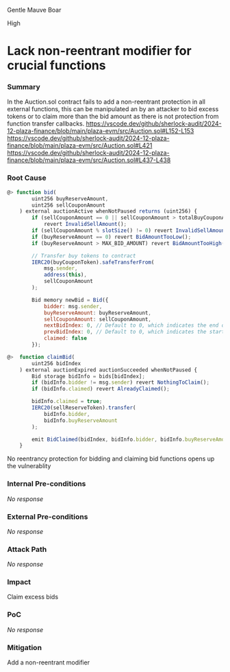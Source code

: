 Gentle Mauve Boar

High

# Lack non-reentrant modifier for crucial functions

### Summary

In the Auction.sol contract fails to add a non-reentrant protection in all external functions, this can be manipulated an by an attacker to bid excess tokens or to claim more than the bid amount as there is not protection from function transfer callbacks.
https://vscode.dev/github/sherlock-audit/2024-12-plaza-finance/blob/main/plaza-evm/src/Auction.sol#L152-L153
https://vscode.dev/github/sherlock-audit/2024-12-plaza-finance/blob/main/plaza-evm/src/Auction.sol#L421
https://vscode.dev/github/sherlock-audit/2024-12-plaza-finance/blob/main/plaza-evm/src/Auction.sol#L437-L438

### Root Cause

```javascript
@> function bid(
        uint256 buyReserveAmount,
        uint256 sellCouponAmount
    ) external auctionActive whenNotPaused returns (uint256) {
        if (sellCouponAmount == 0 || sellCouponAmount > totalBuyCouponAmount)
            revert InvalidSellAmount();
        if (sellCouponAmount % slotSize() != 0) revert InvalidSellAmount();
        if (buyReserveAmount == 0) revert BidAmountTooLow();
        if (buyReserveAmount > MAX_BID_AMOUNT) revert BidAmountTooHigh();

        // Transfer buy tokens to contract
        IERC20(buyCouponToken).safeTransferFrom(
            msg.sender,
            address(this),
            sellCouponAmount
        );

        Bid memory newBid = Bid({
            bidder: msg.sender,
            buyReserveAmount: buyReserveAmount,
            sellCouponAmount: sellCouponAmount,
            nextBidIndex: 0, // Default to 0, which indicates the end of the list
            prevBidIndex: 0, // Default to 0, which indicates the start of the list
            claimed: false
        });

@>  function claimBid(
        uint256 bidIndex
    ) external auctionExpired auctionSucceeded whenNotPaused {
        Bid storage bidInfo = bids[bidIndex];
        if (bidInfo.bidder != msg.sender) revert NothingToClaim();
        if (bidInfo.claimed) revert AlreadyClaimed();

        bidInfo.claimed = true;
        IERC20(sellReserveToken).transfer(
            bidInfo.bidder,
            bidInfo.buyReserveAmount
        );

        emit BidClaimed(bidIndex, bidInfo.bidder, bidInfo.buyReserveAmount);
    }
```
No reentrancy protection for bidding and claiming bid functions opens up the vulnerablity

### Internal Pre-conditions

_No response_

### External Pre-conditions

_No response_

### Attack Path

_No response_

### Impact

Claim excess bids

### PoC

_No response_

### Mitigation

Add a non-reentrant modifier